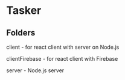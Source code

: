 # Tasker

## Folders

client - for react client with server on Node.js

clientFirebase - for react client with Firebase

server - Node.js server
